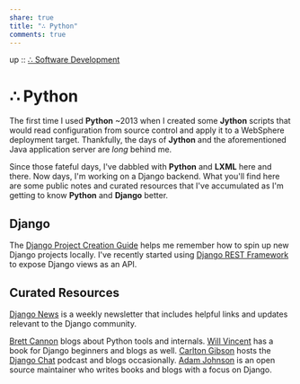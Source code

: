 ```yaml
---  
share: true  
title: "∴ Python"  
comments: true  
---  
```

up :: [∴ Software Development](./%E2%88%B4-Software-Development.md)  
  
# ∴ Python  
The first time I used **Python** ~2013 when I created some **Jython** scripts that would read configuration from source control and apply it to a WebSphere deployment target. Thankfully, the days of **Jython** and the aforementioned Java application server are *long* behind me.  
  
Since those fateful days, I've dabbled with **Python** and **LXML** here and there. Now days, I'm working on a Django backend. What you'll find here are some public notes and curated resources  that I've accumulated as I'm getting to know **Python** and **Django** better.  
  
## Django  
The [Django Project Creation Guide](./Django-Project-Creation-Guide.md) helps me remember how to spin up new Django projects locally. I've recently started using [Django REST Framework](../Django%20REST%20Framework.md) to expose Django views as an API.  
  
## Curated Resources  
[Django News](https://django-news.com/) is a weekly newsletter that includes helpful links and updates relevant to the Django community.  
  
[Brett Cannon](https://snarky.ca/) blogs about Python tools and internals. [Will Vincent](https://wsvincent.com/) has a book for Django beginners and blogs as well. [Carlton Gibson](https://noumenal.es/) hosts the [Django Chat](https://djangochat.com/) podcast and blogs occasionally. [Adam Johnson](https://adamj.eu/) is an open source maintainer who writes books and blogs with a focus on Django.  
